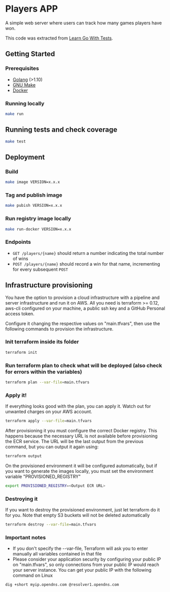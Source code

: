 # Players APP

A simple web server where users can track how many games players have won.

This code was extracted from [Learn Go With Tests](https://quii.gitbook.io/learn-go-with-tests/build-an-application/http-server).

## Getting Started

### Prerequisites

- [Golang](http://golang.org/) (>1.10)
- [GNU Make](https://www.gnu.org/software/make/)
- [Docker](http://docker.com)

### Running locally

```bash
make run
```

## Running tests and check coverage

```bash
make test
```

## Deployment

### Build

```bash
make image VERSION=x.x.x
```

### Tag and publish image

```bash
make pubish VERSION=x.x.x
```

### Run registry image locally

```bash
make run-docker VERSION=x.x.x
```

### Endpoints


- `GET /players/{name}` should return a number indicating the total number of wins
- `POST /players/{name}` should record a win for that name, incrementing for every subsequent `POST`

## Infrastructure provisioning

You have the option to provision a cloud infrastructure with a pipeline and server infrastructure and run it on AWS. All you need is terraform >= 0.12, aws-cli configured on your machine, a public ssh key and a GitHub Personal access token.

Configure it changing the respective values on "main.tfvars", then use the following commands to provision the infrastructure.

### Init terraform inside its folder
```bash
terraform init
```

### Run terraform plan to check what will be deployed (also check for errors within the variables)
```bash
terraform plan --var-file=main.tfvars
```

### Apply it!

If everything looks good with the plan, you can apply it. Watch out for unwanted charges on your AWS account.

```bash
terraform apply --var-file=main.tfvars
```

After provisioning it you must configure the correct Docker registry. This happens because the necessary URL is not available before provisioning the ECR service. The URL will be the last output from the previous command, but you can output it again using:

```bash
terraform output
```

On the provisioned environment it will be configured automatically, but if you want to generate the images locally, you must set the environment variable "PROVISIONED_REGISTRY"

```bash
export PROVISIONED_REGISTRY=<Output ECR URL>
```

### Destroying it

If you want to destroy the provisioned environment, just let terraform do it for you. Note that empty S3 buckets will not be deleted automatically

```bash
terraform destroy --var-file=main.tfvars
```

### Important notes

- If you don't specify the --var-file, Terraform will ask you to enter manually all variables contained in that file
- Please consider your application security by configuring your public IP on "main.tfvars", so only connections from your public IP would reach your server instance. You can get your public IP with the following command on Linux

```bash
dig +short myip.opendns.com @resolver1.opendns.com
```
